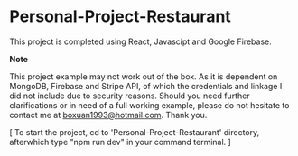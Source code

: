 # Personal-Project-Restaurant

This project is completed using React, Javascipt and Google Firebase. 

**Note**

This project example may not work out of the box. As it is dependent on MongoDB, Firebase and Stripe API, of which the credentials and linkage I did not include due to security reasons. Should you need further clarifications or in need of a full working example, please do not hesitate to contact me at boxuan1993@hotmail.com. Thank you. 

[ To start the project, cd to 'Personal-Project-Restaurant' directory, afterwhich type "npm run dev" in your command terminal. ]
